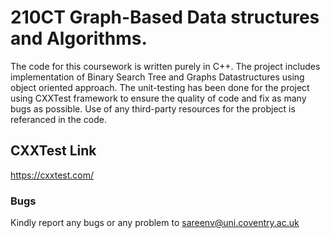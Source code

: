 # 210CT Graph-Based Data structures and  Algorithms. 
The code for this coursework is written purely in C++. The project includes implementation of Binary Search Tree and Graphs Datastructures using object oriented approach. The unit-testing has been done for the project using CXXTest framework to ensure the quality of code and fix as many bugs as possible. Use of any third-party resources for the probject is referanced in the code.

## CXXTest Link
https://cxxtest.com/

### Bugs 
Kindly report any bugs or any problem to sareenv@uni.coventry.ac.uk
